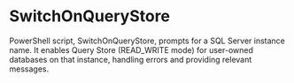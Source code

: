 # SwitchOnQueryStore
 PowerShell script, SwitchOnQueryStore, prompts for a SQL Server instance name. It enables Query Store (READ_WRITE mode) for user-owned databases on that instance, handling errors and providing relevant messages.
